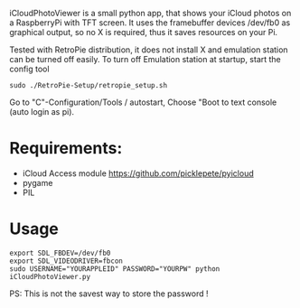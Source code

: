 iCloudPhotoViewer is a small python app, that shows your iCloud photos on a RaspberryPi with TFT screen.
It uses the framebuffer devices /dev/fb0 as graphical output, so no X is required, thus it saves resources on your Pi.

Tested with RetroPie distribution, it does not install X and emulation station can be turned off easily.
To turn off Emulation station at startup, start the config tool
```
sudo ./RetroPie-Setup/retropie_setup.sh
```
Go to "C"-Configuration/Tools / autostart, Choose "Boot to text console (auto login as pi).

# Requirements:

* iCloud Access module https://github.com/picklepete/pyicloud
* pygame
* PIL

# Usage

```
export SDL_FBDEV=/dev/fb0
export SDL_VIDEODRIVER=fbcon
sudo USERNAME="YOURAPPLEID" PASSWORD="YOURPW" python iCloudPhotoViewer.py 
```

PS: This is not the savest way to store the password !
